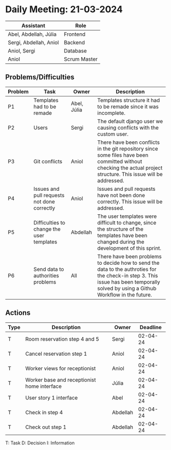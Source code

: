 # Daily Meeting: 21-03-2024

| **Assistant**          | **Role**     |
|------------------------|--------------|
| Abel, Abdellah, Júlia  | Frontend     |
| Sergi, Abdellah, Aniol | Backend      |
| Aniol, Sergi           | Database     |
| Aniol                  | Scrum Master |

## Problems/Difficulties

| Problem | Task                                        | Owner       | Description                                                                                                                                                                        |
|---------|---------------------------------------------|-------------|------------------------------------------------------------------------------------------------------------------------------------------------------------------------------------|
| P1      | Templates had to be remade                  | Abel, Júlia | Templates structure it had to be remade since it was incomplete.                                                                                                                   |
| P2      | Users                                       | Sergi       | The default django user we causing conflicts with the custom user.                                                                                                                 |
| P3      | Git conflicts                               | Aniol       | There have been conflicts in the git repository since some files have been committed without checking the actual project structure. This issue will be addressed.                  |
| P4      | Issues and pull requests not done correctly | Aniol       | Issues and pull requests have not been done correctly. This issue will be addressed.                                                                                               |
| P5      | Difficulties to change the user templates   | Abdellah    | The user templates were difficult to change, since the structure of the templates have been changed during the development of this sprint.                                         |
| P6      | Send data to authorities problems           | All         | There have been problems to decide how to send the data to the authroties for the check-in step 3. This issue has been temporally solved by using a Github Workflow in the future. |                                                                

## Actions

| Type | Description                                 | Owner    | Deadline |
|------|---------------------------------------------|----------|----------|
| T    | Room reservation step 4 and 5               | Sergi    | 02-04-24 |
| T    | Cancel reservation step 1                   | Aniol    | 02-04-24 |
| T    | Worker views for receptionist               | Aniol    | 02-04-24 |
| T    | Worker base and receptionist home interface | Júlia    | 02-04-24 |
| T    | User story 1 interface                      | Abel     | 02-04-24 |
| T    | Check in step 4                             | Abdellah | 02-04-24 |
| T    | Check out step 1                            | Abdellah | 02-04-24 |

T: Task
D: Decision
I: Information
